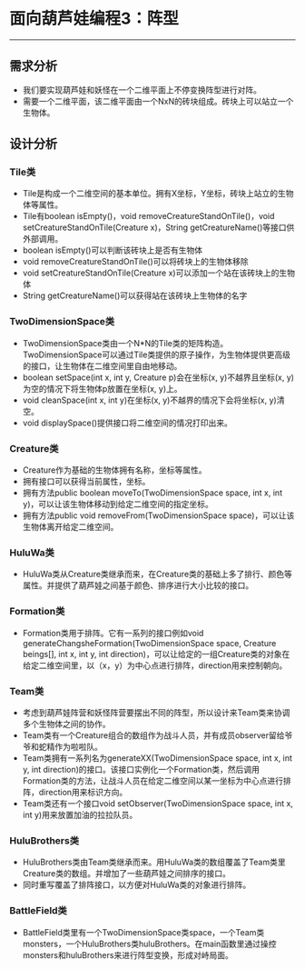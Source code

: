 # 面向葫芦娃编程3：阵型
***
## 需求分析
* 我们要实现葫芦娃和妖怪在一个二维平面上不停变换阵型进行对阵。
* 需要一个二维平面，该二维平面由一个NxN的砖块组成。砖块上可以站立一个生物体。

## 设计分析

### Tile类
* Tile是构成一个二维空间的基本单位。拥有X坐标，Y坐标，砖块上站立的生物体等属性。
* Tile有boolean isEmpty()，void removeCreatureStandOnTile()，void setCreatureStandOnTile(Creature x)，String getCreatureName()等接口供外部调用。
* boolean isEmpty()可以判断该砖块上是否有生物体
* void removeCreatureStandOnTile()可以将砖块上的生物体移除
* void setCreatureStandOnTile(Creature x)可以添加一个站在该砖块上的生物体
* String getCreatureName()可以获得站在该砖块上生物体的名字

### TwoDimensionSpace类
* TwoDimensionSpace类由一个N*N的Tile类的矩阵构造。TwoDimensionSpace可以通过Tile类提供的原子操作，为生物体提供更高级的接口，让生物体在二维空间里自由地移动。
* boolean setSpace(int x, int y, Creature p)会在坐标(x, y)不越界且坐标(x, y)为空的情况下将生物体p放置在坐标(x, y)上。
* void cleanSpace(int x, int y)在坐标(x, y)不越界的情况下会将坐标(x, y)清空。
* void displaySpace()提供接口将二维空间的情况打印出来。

### Creature类
* Creature作为基础的生物体拥有名称，坐标等属性。
* 拥有接口可以获得当前属性，坐标。
* 拥有方法public boolean moveTo(TwoDimensionSpace space, int x, int y)，可以让该生物体移动到给定二维空间的指定坐标。
* 拥有方法public void removeFrom(TwoDimensionSpace space)，可以让该生物体离开给定二维空间。

### HuluWa类
* HuluWa类从Creature类继承而来，在Creature类的基础上多了排行、颜色等属性。并提供了葫芦娃之间基于颜色、排序进行大小比较的接口。

### Formation类
* Formation类用于排阵。它有一系列的接口例如void generateChangsheFormation(TwoDimensionSpace space, Creature beings[], int x, int y, int direction)，可以让给定的一组Creature类的对象在给定二维空间里，以（x，y）为中心点进行排阵，direction用来控制朝向。

### Team类
* 考虑到葫芦娃阵营和妖怪阵营要摆出不同的阵型，所以设计来Team类来协调多个生物体之间的协作。
* Team类有一个Creature组合的数组作为战斗人员，并有成员observer留给爷爷和蛇精作为啦啦队。
* Team类拥有一系列名为generateXX(TwoDimensionSpace space, int x, int y, int direction)的接口。该接口实例化一个Formation类，然后调用Formation类的方法，让战斗人员在给定二维空间以某一坐标为中心点进行排阵，direction用来标识方向。
* Team类还有一个接口void setObserver(TwoDimensionSpace space, int x, int y)用来放置加油的拉拉队员。

### HuluBrothers类
* HuluBrothers类由Team类继承而来。用HuluWa类的数组覆盖了Team类里Creature类的数组。并增加了一些葫芦娃之间排序的接口。
* 同时重写覆盖了排阵接口，以方便对HuluWa类的对象进行排阵。

### BattleField类
* BattleField类里有一个TwoDimensionSpace类space，一个Team类monsters，一个HuluBrothers类huluBrothers。在main函数里通过操控monsters和huluBrothers来进行阵型变换，形成对峙局面。